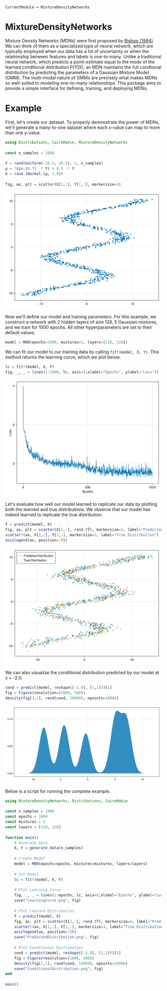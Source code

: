 ```@meta
CurrentModule = MixtureDensityNetworks
```

# MixtureDensityNetworks

Mixture Density Networks (MDNs) were first proposed by [Bishop (1994)](https://publications.aston.ac.uk/id/eprint/373/1/NCRG_94_004.pdf). We can think of them as a specialized type of neural network, which are typically employed when our data has a lot of uncertainty or when the relationship between features and labels is one-to-many. Unlike a traditional neural network, which predicts a point-estimate equal to the mode of the learned conditional distribution P(Y|X), an MDN maintains the full condtional distribution by predicting the parameters of a Gaussian Mixture Model (GMM). The multi-modal nature of GMMs are precisely what makes MDNs so well-suited to modeling one-to-many relationships. This package aims to provide a simple interface for defining, training, and deploying MDNs.

# Example

First, let's create our dataset. To properly demonstrate the power of MDNs, we'll generate a many-to-one dataset where each x-value can map to more than one y-value.
```julia
using Distributions, CairoMakie, MixtureDensityNetworks

const n_samples = 1000

Y = rand(Uniform(-10.5, 10.5), 1, n_samples)
μ = 7sin.(0.75 .* Y) + 0.5 .* Y
X = rand.(Normal.(μ, 1.0))

fig, ax, plt = scatter(X[1,:], Y[1,:], markersize=5)
```

![](figures/Data.png)

Now we'll define our model and training parameters. For this example, we construct a network with 2 hidden layers of size 128, 5 Gaussian 
mixtures, and we train for 1000 epochs. All other hyperparameters are set to their default values.
```julia
model = MDN(epochs=1000, mixtures=5, layers=[128, 128])
```

We can fit our model to our training data by calling `fit!(model, X, Y)`. This method returns the learning curve, which we plot below.
```julia
lc = fit!(model, X, Y)
fig, _, _ = lines(1:1000, lc, axis=(;xlabel="Epochs", ylabel="Loss"))
```

![](figures/LearningCurve.png)

Let's evaluate how well our model learned to replicate our data by plotting both the learned and true distributions. We observe that our model
has indeed learned to replicate the true distribution.
```julia
Ŷ = predict(model, X)
fig, ax, plt = scatter(X[1,:], rand.(Ŷ), markersize=3, label="Predicted Distribution")
scatter!(ax, X[1,:], Y[1,:], markersize=3, label="True Distribution")
axislegend(ax, position=:lt)
```

![](figures/PredictedDistribution.png)

We can also visualize the conditional distribution predicted by our model at x = -2.0.
```julia
cond = predict(model, reshape([-2.0], (1,1)))[1]
fig = Figure(resolution=(1000, 500))
density(fig[1,1], rand(cond, 10000), npoints=10000)
```

![](figures/ConditionalDistribution.png)

Below is a script for running the complete example.
```julia
using MixtureDensityNetworks, Distributions, CairoMakie

const n_samples = 1000
const epochs = 1000
const mixtures = 5
const layers = [128, 128]

function main()
    # Generate Data
    X, Y = generate_data(n_samples)

    # Create Model
    model = MDN(epochs=epochs, mixtures=mixtures, layers=layers)

    # Fit Model
    lc = fit!(model, X, Y)

    # Plot Learning Curve
    fig, _, _ = lines(1:epochs, lc, axis=(;xlabel="Epochs", ylabel="Loss"))
    save("LearningCurve.png", fig)

    # Plot Learned Distribution
    Ŷ = predict(model, X)
    fig, ax, plt = scatter(X[1,:], rand.(Ŷ), markersize=4, label="Predicted Distribution")
    scatter!(ax, X[1,:], Y[1,:], markersize=3, label="True Distribution")
    axislegend(ax, position=:lt)
    save("PredictedDistribution.png", fig)

    # Plot Conditional Distribution
    cond = predict(model, reshape([-2.0], (1,1)))[1]
    fig = Figure(resolution=(1000, 500))
    density(fig[1,1], rand(cond, 10000), npoints=10000)
    save("ConditionalDistribution.png", fig)
end

main()
```